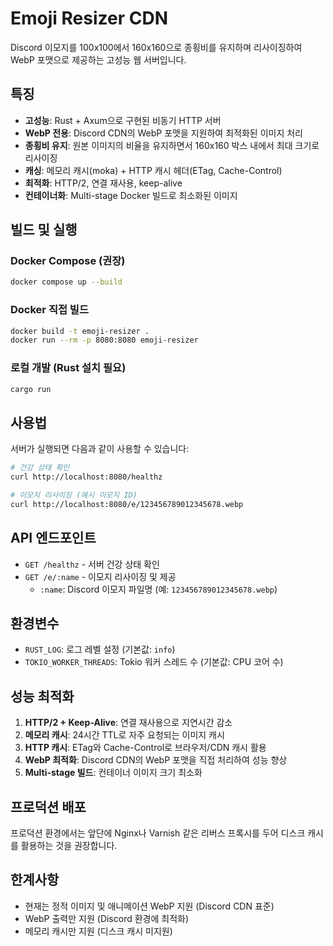 # Emoji Resizer CDN

Discord 이모지를 100x100에서 160x160으로 종횡비를 유지하며 리사이징하여 WebP 포맷으로 제공하는 고성능 웹 서버입니다.

## 특징

- **고성능**: Rust + Axum으로 구현된 비동기 HTTP 서버
- **WebP 전용**: Discord CDN의 WebP 포맷을 지원하여 최적화된 이미지 처리
- **종횡비 유지**: 원본 이미지의 비율을 유지하면서 160x160 박스 내에서 최대 크기로 리사이징
- **캐싱**: 메모리 캐시(moka) + HTTP 캐시 헤더(ETag, Cache-Control)
- **최적화**: HTTP/2, 연결 재사용, keep-alive
- **컨테이너화**: Multi-stage Docker 빌드로 최소화된 이미지

## 빌드 및 실행

### Docker Compose (권장)

```bash
docker compose up --build
```

### Docker 직접 빌드

```bash
docker build -t emoji-resizer .
docker run --rm -p 8080:8080 emoji-resizer
```

### 로컬 개발 (Rust 설치 필요)

```bash
cargo run
```

## 사용법

서버가 실행되면 다음과 같이 사용할 수 있습니다:

```bash
# 건강 상태 확인
curl http://localhost:8080/healthz

# 이모지 리사이징 (예시 이모지 ID)
curl http://localhost:8080/e/123456789012345678.webp
```

## API 엔드포인트

- `GET /healthz` - 서버 건강 상태 확인
- `GET /e/:name` - 이모지 리사이징 및 제공
  - `:name`: Discord 이모지 파일명 (예: `123456789012345678.webp`)

## 환경변수

- `RUST_LOG`: 로그 레벨 설정 (기본값: `info`)
- `TOKIO_WORKER_THREADS`: Tokio 워커 스레드 수 (기본값: CPU 코어 수)

## 성능 최적화

1. **HTTP/2 + Keep-Alive**: 연결 재사용으로 지연시간 감소
2. **메모리 캐시**: 24시간 TTL로 자주 요청되는 이미지 캐시
3. **HTTP 캐시**: ETag와 Cache-Control로 브라우저/CDN 캐시 활용
4. **WebP 최적화**: Discord CDN의 WebP 포맷을 직접 처리하여 성능 향상
5. **Multi-stage 빌드**: 컨테이너 이미지 크기 최소화

## 프로덕션 배포

프로덕션 환경에서는 앞단에 Nginx나 Varnish 같은 리버스 프록시를 두어 디스크 캐시를 활용하는 것을 권장합니다.

## 한계사항

- 현재는 정적 이미지 및 애니메이션 WebP 지원 (Discord CDN 표준)
- WebP 출력만 지원 (Discord 환경에 최적화)
- 메모리 캐시만 지원 (디스크 캐시 미지원)
